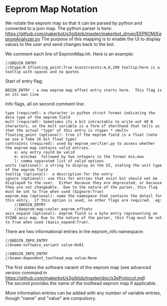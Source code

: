 # Eeprom Map Notation
We notate the eeprom map so that it can be parsed by python and converted to a json map.  The python parser is here: https://github.com/makerbot/s3g/blob/master/makerbot_driver/EEPROM/EepromAnalyzer.py  The purpose of this mapping is to enable the UI to display values to the user and send changes back to the bot.

We comment each line of EepromMap.hh.  Here is an example:

    //$BEGIN_ENTRY
    //$type:H $floating_point:True $constraints:m,0,100 tooltip:here is a tooltip with spaces and no quotes

Start of entry flag:

    BEGIN_ENTRY : a new eeprom map offset entry starts here.  This flag is on its own line

Info flags, all on second comment line:

    type (required): a character in python struct format indicating the data type of the eeprom field 
    mult (required): Sometimes its a bit intractable to write out 40 B characters, so the mult variable is a form of shorthand that tells us that the actual "type" of this entry is <type> * <mult>
    floating_point (optional): true if the eeprom field is a float (note we use a fake 16 bit float type) 
    contraints (required): used by eeprom_verifier.py to assess whether the eeprom map contains valid entries. 
        a: any entry could be valid
        m: min/max  followed by two integers in the format min,max
        l: comma separated list of valid options
    units (optional): a string to display on the UI, stating the unit type of the eeprom field
    tooltip (optional):  a description for the entry
    ignore (optional): use this for entries that exist but should not be displayed to the user.  Either because they are deprecated, or because they are not changeable.  Due to the nature of the parser, this flag must be set to True when used ($ignore:True)
    eeprom_map (optional): name the namespace that contains the detail for this entry.  if this option is used, no other flags are required.  eg:
        //$BEGIN_ENTRY
        //$eeprom_map:cooler_eeprom_offsets
    axis_expand (optional): eeprom field is a byte entry representing an XYZAB axis map. Due to the nature of the parser, this flag must be set to True when used ($axis_expand:True).
   
There are two informational entries in the eeprom_info namespace:

    //$BEGIN_INFO_ENTRY
    //$name:software_variant value:0x01
   
    //$BEGIN_INFO_ENTRY
    //$name:dependent_toolhead_map value:None

     
The first states the software varaint of the eeprom map (see advanced version command in https://github.com/makerbot/s3g/blob/master/doc/s3gProtocol.md)   
The second provides the name of the toolhead eeprom map if applicable.  

More information entries can be added with any number of variable entries, though "name" and "value" are compulsory.

